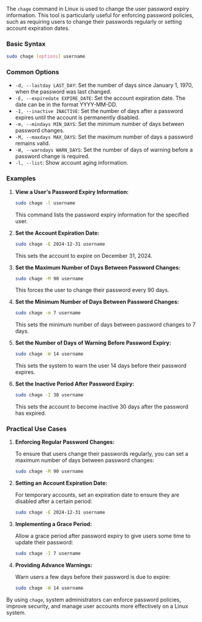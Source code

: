 The `chage` command in Linux is used to change the user password expiry information. This tool is particularly useful for enforcing password policies, such as requiring users to change their passwords regularly or setting account expiration dates.

### Basic Syntax

```bash
sudo chage [options] username
```

### Common Options

- `-d, --lastday LAST_DAY`: Set the number of days since January 1, 1970, when the password was last changed.
- `-E, --expiredate EXPIRE_DATE`: Set the account expiration date. The date can be in the format YYYY-MM-DD.
- `-I, --inactive INACTIVE`: Set the number of days after a password expires until the account is permanently disabled.
- `-m, --mindays MIN_DAYS`: Set the minimum number of days between password changes.
- `-M, --maxdays MAX_DAYS`: Set the maximum number of days a password remains valid.
- `-W, --warndays WARN_DAYS`: Set the number of days of warning before a password change is required.
- `-l, --list`: Show account aging information.

### Examples

1. **View a User's Password Expiry Information:**

   ```bash
   sudo chage -l username
   ```

   This command lists the password expiry information for the specified user.

2. **Set the Account Expiration Date:**

   ```bash
   sudo chage -E 2024-12-31 username
   ```

   This sets the account to expire on December 31, 2024.

3. **Set the Maximum Number of Days Between Password Changes:**

   ```bash
   sudo chage -M 90 username
   ```

   This forces the user to change their password every 90 days.

4. **Set the Minimum Number of Days Between Password Changes:**

   ```bash
   sudo chage -m 7 username
   ```

   This sets the minimum number of days between password changes to 7 days.

5. **Set the Number of Days of Warning Before Password Expiry:**

   ```bash
   sudo chage -W 14 username
   ```

   This sets the system to warn the user 14 days before their password expires.

6. **Set the Inactive Period After Password Expiry:**

   ```bash
   sudo chage -I 30 username
   ```

   This sets the account to become inactive 30 days after the password has expired.

### Practical Use Cases

1. **Enforcing Regular Password Changes:**

   To ensure that users change their passwords regularly, you can set a maximum number of days between password changes:
   ```bash
   sudo chage -M 90 username
   ```

2. **Setting an Account Expiration Date:**

   For temporary accounts, set an expiration date to ensure they are disabled after a certain period:
   ```bash
   sudo chage -E 2024-12-31 username
   ```

3. **Implementing a Grace Period:**

   Allow a grace period after password expiry to give users some time to update their password:
   ```bash
   sudo chage -I 7 username
   ```

4. **Providing Advance Warnings:**

   Warn users a few days before their password is due to expire:
   ```bash
   sudo chage -W 14 username
   ```

By using `chage`, system administrators can enforce password policies, improve security, and manage user accounts more effectively on a Linux system.
